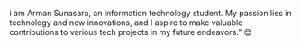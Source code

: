 i am Arman Sunasara, an information technology student. 
My passion lies in technology and new innovations,
and I aspire to make valuable contributions to various tech projects in my future endeavors.” 😊
